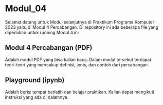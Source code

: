 # Modul_04

Selamat datang untuk Modul selanjutnya di Praktikum Programa Komputer 2023 yaitu di Modul 4 Percabangan.
Di repository ini ada beberapa file yang diperlukan untuk running Modul 4 ini

## Modul 4 Percabangan (PDF)
Adalah modul PDF yang bisa kalian baca. Dalam modul tersebut terdapat teori-teori yang mencakup definisi, jenis, dan contoh dari percabangan.

## Playground (ipynb)
Adalah berisi tempat berlatih dan belajar praktikan. Kalian dapat mengikuti instruksi yang ada di dalamnya. 